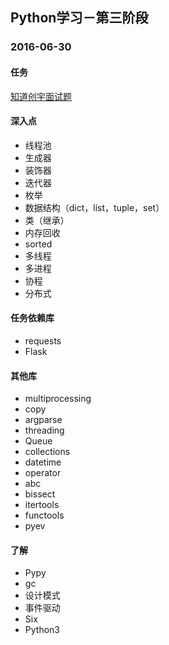 ## Python学习－第三阶段

### 2016-06-30

#### 任务

[知道创宇面试题](http://blog.knownsec.com/2012/02/knownsec-recruitment/)

#### 深入点

* 线程池
* 生成器
* 装饰器
* 迭代器
* 枚举
* 数据结构（dict，list，tuple，set）
* 类（继承）
* 内存回收
* sorted
* 多线程
* 多进程
* 协程
* 分布式

#### 任务依赖库

* requests
* Flask

#### 其他库

* multiprocessing
* copy
* argparse
* threading
* Queue
* collections
* datetime
* operator
* abc
* bissect
* itertools
* functools
* pyev

#### 了解

* Pypy
* gc
* 设计模式
* 事件驱动
* Six
* Python3

